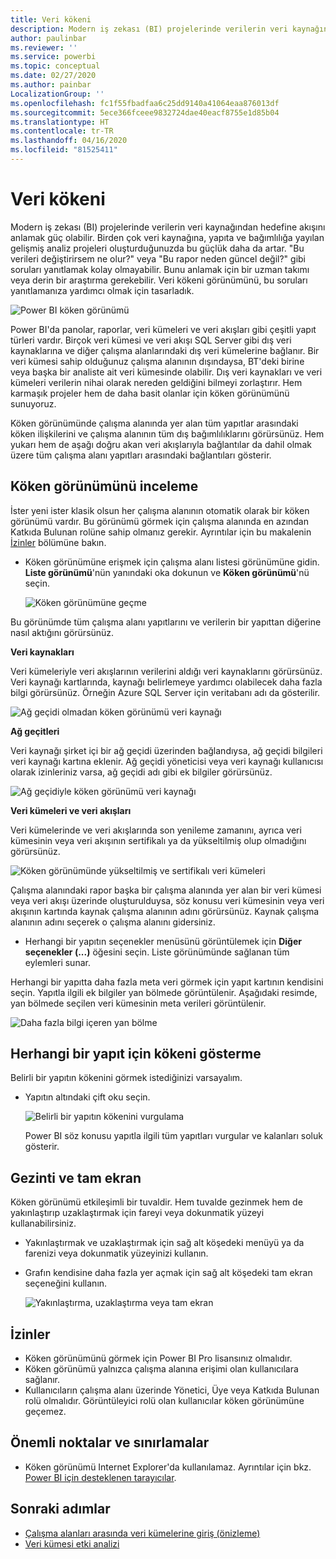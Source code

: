 ```yaml
---
title: Veri kökeni
description: Modern iş zekası (BI) projelerinde verilerin veri kaynağından hedefine akışı birçok müşteri için önemli güçlüklerden biridir.
author: paulinbar
ms.reviewer: ''
ms.service: powerbi
ms.topic: conceptual
ms.date: 02/27/2020
ms.author: painbar
LocalizationGroup: ''
ms.openlocfilehash: fc1f55fbadfaa6c25dd9140a41064eaa876013df
ms.sourcegitcommit: 5ece366fceee9832724dae40eacf8755e1d85b04
ms.translationtype: HT
ms.contentlocale: tr-TR
ms.lasthandoff: 04/16/2020
ms.locfileid: "81525411"
---
```

# <a name="data-lineage"></a>Veri kökeni
Modern iş zekası (BI) projelerinde verilerin veri kaynağından hedefine akışını anlamak güç olabilir. Birden çok veri kaynağına, yapıta ve bağımlılığa yayılan gelişmiş analiz projeleri oluşturduğunuzda bu güçlük daha da artar. "Bu verileri değiştirirsem ne olur?" veya "Bu rapor neden güncel değil?" gibi soruları yanıtlamak kolay olmayabilir. Bunu anlamak için bir uzman takımı veya derin bir araştırma gerekebilir. Veri kökeni görünümünü, bu soruları yanıtlamanıza yardımcı olmak için tasarladık.

![Power BI köken görünümü](media/service-data-lineage/service-data-lineage-view.png)
 
Power BI'da panolar, raporlar, veri kümeleri ve veri akışları gibi çeşitli yapıt türleri vardır. Birçok veri kümesi ve veri akışı SQL Server gibi dış veri kaynaklarına ve diğer çalışma alanlarındaki dış veri kümelerine bağlanır. Bir veri kümesi sahip olduğunuz çalışma alanının dışındaysa, BT'deki birine veya başka bir analiste ait veri kümesinde olabilir. Dış veri kaynakları ve veri kümeleri verilerin nihai olarak nereden geldiğini bilmeyi zorlaştırır. Hem karmaşık projeler hem de daha basit olanlar için köken görünümünü sunuyoruz.

Köken görünümünde çalışma alanında yer alan tüm yapıtlar arasındaki köken ilişkilerini ve çalışma alanının tüm dış bağımlılıklarını görürsünüz. Hem yukarı hem de aşağı doğru akan veri akışlarıyla bağlantılar da dahil olmak üzere tüm çalışma alanı yapıtları arasındaki bağlantıları gösterir.

## <a name="explore-lineage-view"></a>Köken görünümünü inceleme

İster yeni ister klasik olsun her çalışma alanının otomatik olarak bir köken görünümü vardır. Bu görünümü görmek için çalışma alanında en azından Katkıda Bulunan rolüne sahip olmanız gerekir. Ayrıntılar için bu makalenin [İzinler](#permissions) bölümüne bakın.

* Köken görünümüne erişmek için çalışma alanı listesi görünümüne gidin. **Liste görünümü**'nün yanındaki oka dokunun ve **Köken görünümü**'nü seçin.

   ![Köken görünümüne geçme](media/service-data-lineage/service-data-lineage-view-select.png)

Bu görünümde tüm çalışma alanı yapıtlarını ve verilerin bir yapıttan diğerine nasıl aktığını görürsünüz.

**Veri kaynakları**

Veri kümeleriyle veri akışlarının verilerini aldığı veri kaynaklarını görürsünüz. Veri kaynağı kartlarında, kaynağı belirlemeye yardımcı olabilecek daha fazla bilgi görürsünüz. Örneğin Azure SQL Server için veritabanı adı da gösterilir.

![Ağ geçidi olmadan köken görünümü veri kaynağı](media/service-data-lineage/service-data-lineage-data-source-card.png)
 
**Ağ geçitleri**

Veri kaynağı şirket içi bir ağ geçidi üzerinden bağlandıysa, ağ geçidi bilgileri veri kaynağı kartına eklenir. Ağ geçidi yöneticisi veya veri kaynağı kullanıcısı olarak izinleriniz varsa, ağ geçidi adı gibi ek bilgiler görürsünüz.

![Ağ geçidiyle köken görünümü veri kaynağı](media/service-data-lineage/service-data-lineage-data-gateway-card.png)

**Veri kümeleri ve veri akışları**
 
Veri kümelerinde ve veri akışlarında son yenileme zamanını, ayrıca veri kümesinin veya veri akışının sertifikalı ya da yükseltilmiş olup olmadığını görürsünüz.

![Köken görünümünde yükseltilmiş ve sertifikalı veri kümeleri](media/service-data-lineage/service-data-lineage-promoted-certified.png)
 
Çalışma alanındaki rapor başka bir çalışma alanında yer alan bir veri kümesi veya veri akışı üzerinde oluşturulduysa, söz konusu veri kümesinin veya veri akışının kartında kaynak çalışma alanının adını görürsünüz. Kaynak çalışma alanının adını seçerek o çalışma alanını gidersiniz.

* Herhangi bir yapıtın seçenekler menüsünü görüntülemek için **Diğer seçenekler (...)** öğesini seçin. Liste görünümünde sağlanan tüm eylemleri sunar.

Herhangi bir yapıtta daha fazla meta veri görmek için yapıt kartının kendisini seçin. Yapıtla ilgili ek bilgiler yan bölmede görüntülenir. Aşağıdaki resimde, yan bölmede seçilen veri kümesinin meta verileri görüntülenir.

![Daha fazla bilgi içeren yan bölme](media/service-data-lineage/service-data-lineage-side-pane.png)
 
## <a name="show-lineage-for-any-artifact"></a>Herhangi bir yapıt için kökeni gösterme 

Belirli bir yapıtın kökenini görmek istediğinizi varsayalım.

* Yapıtın altındaki çift oku seçin.

   ![Belirli bir yapıtın kökenini vurgulama](media/service-data-lineage/service-data-lineage-specific-artifact.png)

   Power BI söz konusu yapıtla ilgili tüm yapıtları vurgular ve kalanları soluk gösterir. 

## <a name="navigation-and-full-screen"></a>Gezinti ve tam ekran 

Köken görünümü etkileşimli bir tuvaldir. Hem tuvalde gezinmek hem de yakınlaştırıp uzaklaştırmak için fareyi veya dokunmatik yüzeyi kullanabilirsiniz.

* Yakınlaştırmak ve uzaklaştırmak için sağ alt köşedeki menüyü ya da farenizi veya dokunmatik yüzeyinizi kullanın.
* Grafın kendisine daha fazla yer açmak için sağ alt köşedeki tam ekran seçeneğini kullanın. 

    ![Yakınlaştırma, uzaklaştırma veya tam ekran](media/service-data-lineage/service-data-lineage-zoom.png)

## <a name="permissions"></a>İzinler

* Köken görünümünü görmek için Power BI Pro lisansınız olmalıdır.
* Köken görünümü yalnızca çalışma alanına erişimi olan kullanıcılara sağlanır.
* Kullanıcıların çalışma alanı üzerinde Yönetici, Üye veya Katkıda Bulunan rolü olmalıdır. Görüntüleyici rolü olan kullanıcılar köken görünümüne geçemez.


## <a name="considerations-and-limitations"></a>Önemli noktalar ve sınırlamalar

- Köken görünümü Internet Explorer'da kullanılamaz. Ayrıntılar için bkz. [Power BI için desteklenen tarayıcılar](../power-bi-browsers.md).

## <a name="next-steps"></a>Sonraki adımlar

* [Çalışma alanları arasında veri kümelerine giriş (önizleme)](../service-datasets-across-workspaces.md)
* [Veri kümesi etki analizi](service-dataset-impact-analysis.md)
